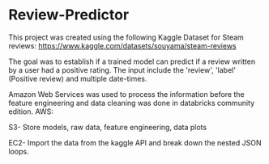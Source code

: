 # Review-Predictor

This project was created using the following Kaggle Dataset for Steam reviews: https://www.kaggle.com/datasets/souyama/steam-reviews

The goal was to establish if a trained model can predict if a review written by a user had a positive rating. The input include the 'review', 'label' (Positive review) and multiple date-times.

Amazon Web Services was used to process the information before the feature engineering and data cleaning was done in databricks community edition.
AWS:

S3- Store models, raw data, feature engineering, data plots

EC2- Import the data from the kaggle API and break down the nested JSON loops.


